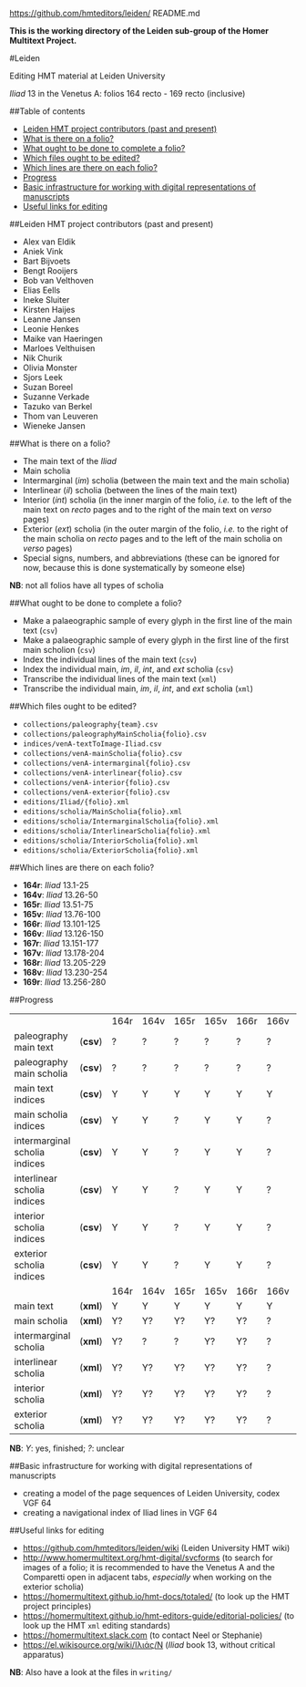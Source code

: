 https://github.com/hmteditors/leiden/
README.md

**This is the working directory of the Leiden sub-group of the Homer Multitext Project.**

#Leiden

Editing HMT material at Leiden University

*Iliad* 13 in the Venetus A: folios 164 recto - 169 recto (inclusive)

##Table of contents

* [Leiden HMT project contributors (past and present)](https://github.com/hmteditors/leiden#leiden-hmt-project-contributors-past-and-present)
* [What is there on a folio?](https://github.com/hmteditors/leiden#what-is-there-on-a-folio)
* [What ought to be done to complete a folio?](https://github.com/hmteditors/leiden#what-ought-to-be-done-to-complete-a-folio)
* [Which files ought to be edited?](https://github.com/hmteditors/leiden#which-files-ought-to-be-edited)
* [Which lines are there on each folio?](https://github.com/hmteditors/leiden#which-lines-are-there-on-each-folio)
* [Progress](https://github.com/hmteditors/leiden#progress)
* [Basic infrastructure for working with digital representations of manuscripts](https://github.com/hmteditors/leiden#basic-infrastructure-for-working-with-digital-representations-of-manuscripts)
* [Useful links for editing](https://github.com/hmteditors/leiden#useful-links-for-editing)

##Leiden HMT project contributors (past and present)

* Alex van Eldik
* Aniek Vink
* Bart Bijvoets
* Bengt Rooijers
* Bob van Velthoven
* Elias Eells
* Ineke Sluiter
* Kirsten Haijes
* Leanne Jansen
* Leonie Henkes
* Maike van Haeringen
* Marloes Velthuisen
* Nik Churik
* Olivia Monster
* Sjors Leek
* Suzan Boreel
* Suzanne Verkade
* Tazuko van Berkel
* Thom van Leuveren
* Wieneke Jansen

##What is there on a folio?

* The main text of the *Iliad*
* Main scholia
* Intermarginal (*im*) scholia (between the main text and the main scholia)
* Interlinear (*il*) scholia (between the lines of the main text)
* Interior (*int*) scholia (in the inner margin of the folio, *i.e.* to the left of the main text on *recto* pages and to the right of the main text on *verso* pages)
* Exterior (*ext*) scholia (in the outer margin of the folio, *i.e.* to the right of the main scholia on *recto* pages and to the left of the main scholia on *verso* pages)
* Special signs, numbers, and abbreviations (these can be ignored for now, because this is done systematically by someone else)

**NB**: not all folios have all types of scholia

##What ought to be done to complete a folio?

* Make a palaeographic sample of every glyph in the first line of the main text (`csv`)
* Make a palaeographic sample of every glyph in the first line of the first main scholion (`csv`)
* Index the individual lines of the main text (`csv`)
* Index the individual main, *im*, *il*, *int*, and *ext* scholia (`csv`)
* Transcribe the individual lines of the main text (`xml`)
* Transcribe the individual main, *im*, *il*, *int*, and *ext* scholia (`xml`)

##Which files ought to be edited?

* `collections/paleography{team}.csv`
* `collections/paleographyMainScholia{folio}.csv`
* `indices/venA-textToImage-Iliad.csv`
* `collections/venA-mainScholia{folio}.csv`
* `collections/venA-intermarginal{folio}.csv`
* `collections/venA-interlinear{folio}.csv`
* `collections/venA-interior{folio}.csv`
* `collections/venA-exterior{folio}.csv`
* `editions/Iliad/{folio}.xml`
* `editions/scholia/MainScholia{folio}.xml`
* `editions/scholia/IntermarginalScholia{folio}.xml`
* `editions/scholia/InterlinearScholia{folio}.xml`
* `editions/scholia/InteriorScholia{folio}.xml`
* `editions/scholia/ExteriorScholia{folio}.xml`

##Which lines are there on each folio?

* **164r**: *Iliad* 13.1-25
* **164v**: *Iliad* 13.26-50
* **165r**: *Iliad* 13.51-75
* **165v**: *Iliad* 13.76-100
* **166r**: *Iliad* 13.101-125
* **166v**: *Iliad* 13.126-150
* **167r**: *Iliad* 13.151-177
* **167v**: *Iliad* 13.178-204
* **168r**: *Iliad* 13.205-229
* **168v**: *Iliad* 13.230-254
* **169r**: *Iliad* 13.256-280

##Progress

<table>
  <tr>
    <td> </td> <td> </td>
    <td> 164r</td> <td> 164v</td> <td> 165r</td> <td> 165v</td> <td> 166r</td> <td> 166v</td> <td> 167r</td> <td> 167v</td> <td> 168r</td> <td> 168v</td> <td> 169r</td>
  </tr>
  <tr>
    <td>paleography main text</td> <td>(<b>csv</b>)</td>
    <td>  ?  </td> <td>  ?  </td> <td>  ?  </td> <td>  ?  </td> <td>  ?  </td> <td>  ?  </td> <td>  ?  </td> <td>  ?  </td> <td>  ?  </td> <td>  ?  </td> <td>  ?  </td>
  </tr>
  <tr>
    <td>paleography main scholia</td> <td>(<b>csv</b>)</td>
    <td>  ?  </td> <td>  ?  </td> <td>  ?  </td> <td>  ?  </td> <td>  ?  </td> <td>  ?  </td> <td>  ?  </td> <td>  ?  </td> <td>  ?  </td> <td>  ?  </td> <td>  ?  </td>
  </tr>
  <tr>
    <td>main text indices</td> <td>(<b>csv</b>)</td>
    <td>  Y  </td> <td>  Y  </td> <td>  Y  </td> <td>  Y  </td> <td>  Y  </td> <td>  Y  </td> <td>  Y  </td> <td>  Y  </td> <td>  Y  </td> <td>  -  </td> <td>  -  </td>
  </tr>
  <tr>
    <td>main scholia indices</td> <td>(<b>csv</b>)</td>
    <td>  Y  </td> <td>  Y  </td> <td>  ?  </td> <td>  Y  </td> <td>  Y  </td> <td>  ?  </td> <td>  Y  </td> <td>  Y  </td> <td>  Y  </td> <td>  ?  </td> <td>  ?  </td>
  </tr>
  <tr>
    <td>intermarginal scholia indices</td> <td>(<b>csv</b>)</td>
    <td>  Y  </td> <td>  Y  </td> <td>  ?  </td> <td>  Y  </td> <td>  Y  </td> <td>  ?  </td> <td>  Y  </td> <td>  Y  </td> <td>  Y  </td> <td>  ?  </td> <td>  ?  </td>
  </tr>
  <tr>
    <td>interlinear scholia indices</td> <td>(<b>csv</b>)</td>
    <td>  Y  </td> <td>  Y  </td> <td>  ?  </td> <td>  Y  </td> <td>  Y  </td> <td>  ?  </td> <td>  Y  </td> <td>  Y  </td> <td>  Y  </td> <td>  ?  </td> <td>  ?  </td>
  </tr>
  <tr>
    <td>interior scholia indices</td> <td>(<b>csv</b>)</td>
    <td>  Y  </td> <td>  Y  </td> <td>  ?  </td> <td>  Y  </td> <td>  Y  </td> <td>  ?  </td> <td>  Y  </td> <td>  Y  </td> <td>  Y  </td> <td>  ?  </td> <td>  ?  </td>
  </tr>
  <tr>
    <td>exterior scholia indices</td> <td>(<b>csv</b>)</td>
    <td>  Y  </td> <td>  Y  </td> <td>  ?  </td> <td>  Y  </td> <td>  Y  </td> <td>  ?  </td> <td>  Y  </td> <td>  Y  </td> <td>  Y  </td> <td>  ?  </td> <td>  ?  </td>
  </tr>
  <tr>
    <td> </td> <td> </td>
    <td> 164r</td> <td> 164v</td> <td> 165r</td> <td> 165v</td> <td> 166r</td> <td> 166v</td> <td> 167r</td> <td> 167v</td> <td> 168r</td> <td> 168v</td> <td> 169r</td>
  </tr>
  <tr>
    <td>main text</td> <td>(<b>xml</b>)</td>
    <td>  Y  </td> <td>  Y  </td> <td>  Y  </td> <td>  Y  </td> <td>  Y  </td> <td>  Y  </td> <td>  Y  </td> <td>  Y  </td> <td>  Y  </td> <td>  -  </td> <td>  -  </td>
  </tr>
  <tr>
    <td>main scholia</td> <td>(<b>xml</b>)</td>
    <td>  Y? </td> <td>  Y? </td> <td>  Y? </td> <td>  Y? </td> <td>  Y? </td> <td>  ?  </td> <td>  ?  </td> <td>  ?  </td> <td>  ?  </td> <td>  ?  </td> <td>  ?  </td>
  </tr>
  <tr>
    <td>intermarginal scholia</td> <td>(<b>xml</b>)</td>
    <td>  Y? </td> <td>  ?  </td> <td>  ? </td> <td>  Y?  </td> <td>  Y? </td> <td>  ?  </td> <td>  ?  </td> <td>  ?  </td> <td>  ?  </td> <td>  ?  </td> <td>  ?  </td>
  </tr>
  <tr>
    <td>interlinear scholia</td> <td>(<b>xml</b>)</td>
    <td>  Y? </td> <td>  Y? </td> <td>  Y? </td> <td>  Y? </td> <td>  Y? </td> <td>  ?  </td> <td>  ?  </td> <td>  ?  </td> <td>  ?  </td> <td>  ?  </td> <td>  ?  </td>
  </tr>
  <tr>
    <td>interior scholia</td> <td>(<b>xml</b>)</td>
    <td>  Y? </td> <td>  Y? </td> <td>  Y?</td> <td>  Y?  </td> <td>  Y? </td> <td>  ?  </td> <td>  ?  </td> <td>  ?  </td> <td>  ?  </td> <td>  ?  </td> <td>  ?  </td>
  </tr>
  <tr>
    <td>exterior scholia</td> <td>(<b>xml</b>)</td>
    <td>  Y? </td> <td>  Y? </td> <td>  Y? </td> <td>  Y? </td> <td> Y?  </td> <td>  ?  </td> <td>  ?  </td> <td>  ?  </td> <td>  ?  </td> <td>  ?  </td> <td>  ?  </td>
  </tr>
</table>


**NB**: *Y*: yes, finished; *?*: unclear

##Basic infrastructure for working with digital representations of manuscripts

- creating a model of the page sequences of Leiden University, codex VGF 64
- creating a navigational index of Iliad lines in VGF 64

##Useful links for editing

* https://github.com/hmteditors/leiden/wiki (Leiden University HMT wiki)
* http://www.homermultitext.org/hmt-digital/svcforms (to search for images of a folio; it is recommended to have the Venetus A and the Comparetti open in adjacent tabs, *especially* when working on the exterior scholia)
* https://homermultitext.github.io/hmt-docs/totaled/ (to look up the HMT project principles)
* https://homermultitext.github.io/hmt-editors-guide/editorial-policies/ (to look up the HMT `xml` editing standards)
* https://homermultitext.slack.com (to contact Neel or Stephanie)
* https://el.wikisource.org/wiki/Ιλιάς/Ν (*Iliad* book 13, without critical apparatus)

**NB**: Also have a look at the files in `writing/`
